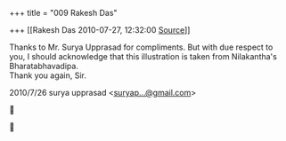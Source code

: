 +++
title = "009 Rakesh Das"

+++
[[Rakesh Das	2010-07-27, 12:32:00 [Source](https://groups.google.com/g/bvparishat/c/GdHeNnGdasM)]]



Thanks to Mr. Surya Upprasad for compliments. But with due respect to you, I should acknowledge that this illustration is taken from Nilakantha's Bharatabhavadipa.  
Thank you again, Sir.  
  
  

2010/7/26 surya upprasad \<[suryap...@gmail.com]()\>





